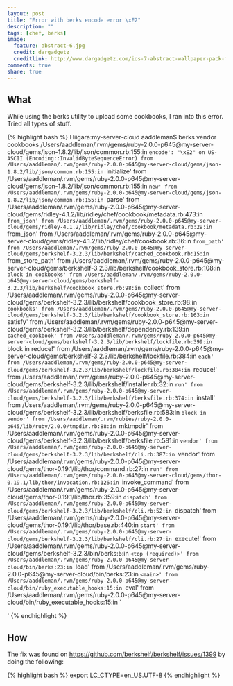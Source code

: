 ```yaml
---
layout: post
title: "Error with berks encode error \xE2"
description: ""
tags: [chef, berks]
image:
  feature: abstract-6.jpg
  credit: dargadgetz
  creditlink: http://www.dargadgetz.com/ios-7-abstract-wallpaper-pack-for-iphone-5-and-ipod-touch-retina/
comments: true
share: true
---
```


## What

While using the berks utility to upload some cookbooks, I ran into this error. Tried all types of stuff.

{% highlight bash %}
Hiigara:my-server-cloud aaddleman$ berks vendor cookbooks
/Users/aaddleman/.rvm/gems/ruby-2.0.0-p645@my-server-cloud/gems/json-1.8.2/lib/json/common.rb:155:in `encode': "\xE2" on US-ASCII (Encoding::InvalidByteSequenceError)
	from /Users/aaddleman/.rvm/gems/ruby-2.0.0-p645@my-server-cloud/gems/json-1.8.2/lib/json/common.rb:155:in `initialize'
	from /Users/aaddleman/.rvm/gems/ruby-2.0.0-p645@my-server-cloud/gems/json-1.8.2/lib/json/common.rb:155:in `new'
	from /Users/aaddleman/.rvm/gems/ruby-2.0.0-p645@my-server-cloud/gems/json-1.8.2/lib/json/common.rb:155:in `parse'
	from /Users/aaddleman/.rvm/gems/ruby-2.0.0-p645@my-server-cloud/gems/ridley-4.1.2/lib/ridley/chef/cookbook/metadata.rb:473:in `from_json'
	from /Users/aaddleman/.rvm/gems/ruby-2.0.0-p645@my-server-cloud/gems/ridley-4.1.2/lib/ridley/chef/cookbook/metadata.rb:29:in `from_json'
	from /Users/aaddleman/.rvm/gems/ruby-2.0.0-p645@my-server-cloud/gems/ridley-4.1.2/lib/ridley/chef/cookbook.rb:36:in `from_path'
	from /Users/aaddleman/.rvm/gems/ruby-2.0.0-p645@my-server-cloud/gems/berkshelf-3.2.3/lib/berkshelf/cached_cookbook.rb:15:in `from_store_path'
	from /Users/aaddleman/.rvm/gems/ruby-2.0.0-p645@my-server-cloud/gems/berkshelf-3.2.3/lib/berkshelf/cookbook_store.rb:108:in `block in cookbooks'
	from /Users/aaddleman/.rvm/gems/ruby-2.0.0-p645@my-server-cloud/gems/berkshelf-3.2.3/lib/berkshelf/cookbook_store.rb:98:in `collect'
	from /Users/aaddleman/.rvm/gems/ruby-2.0.0-p645@my-server-cloud/gems/berkshelf-3.2.3/lib/berkshelf/cookbook_store.rb:98:in `cookbooks'
	from /Users/aaddleman/.rvm/gems/ruby-2.0.0-p645@my-server-cloud/gems/berkshelf-3.2.3/lib/berkshelf/cookbook_store.rb:163:in `satisfy'
	from /Users/aaddleman/.rvm/gems/ruby-2.0.0-p645@my-server-cloud/gems/berkshelf-3.2.3/lib/berkshelf/dependency.rb:139:in `cached_cookbook'
	from /Users/aaddleman/.rvm/gems/ruby-2.0.0-p645@my-server-cloud/gems/berkshelf-3.2.3/lib/berkshelf/lockfile.rb:399:in `block in reduce!'
	from /Users/aaddleman/.rvm/gems/ruby-2.0.0-p645@my-server-cloud/gems/berkshelf-3.2.3/lib/berkshelf/lockfile.rb:384:in `each'
	from /Users/aaddleman/.rvm/gems/ruby-2.0.0-p645@my-server-cloud/gems/berkshelf-3.2.3/lib/berkshelf/lockfile.rb:384:in `reduce!'
	from /Users/aaddleman/.rvm/gems/ruby-2.0.0-p645@my-server-cloud/gems/berkshelf-3.2.3/lib/berkshelf/installer.rb:32:in `run'
	from /Users/aaddleman/.rvm/gems/ruby-2.0.0-p645@my-server-cloud/gems/berkshelf-3.2.3/lib/berkshelf/berksfile.rb:374:in `install'
	from /Users/aaddleman/.rvm/gems/ruby-2.0.0-p645@my-server-cloud/gems/berkshelf-3.2.3/lib/berkshelf/berksfile.rb:583:in `block in vendor'
	from /Users/aaddleman/.rvm/rubies/ruby-2.0.0-p645/lib/ruby/2.0.0/tmpdir.rb:88:in `mktmpdir'
	from /Users/aaddleman/.rvm/gems/ruby-2.0.0-p645@my-server-cloud/gems/berkshelf-3.2.3/lib/berkshelf/berksfile.rb:581:in `vendor'
	from /Users/aaddleman/.rvm/gems/ruby-2.0.0-p645@my-server-cloud/gems/berkshelf-3.2.3/lib/berkshelf/cli.rb:387:in `vendor'
	from /Users/aaddleman/.rvm/gems/ruby-2.0.0-p645@my-server-cloud/gems/thor-0.19.1/lib/thor/command.rb:27:in `run'
	from /Users/aaddleman/.rvm/gems/ruby-2.0.0-p645@my-server-cloud/gems/thor-0.19.1/lib/thor/invocation.rb:126:in `invoke_command'
	from /Users/aaddleman/.rvm/gems/ruby-2.0.0-p645@my-server-cloud/gems/thor-0.19.1/lib/thor.rb:359:in `dispatch'
	from /Users/aaddleman/.rvm/gems/ruby-2.0.0-p645@my-server-cloud/gems/berkshelf-3.2.3/lib/berkshelf/cli.rb:52:in `dispatch'
	from /Users/aaddleman/.rvm/gems/ruby-2.0.0-p645@my-server-cloud/gems/thor-0.19.1/lib/thor/base.rb:440:in `start'
	from /Users/aaddleman/.rvm/gems/ruby-2.0.0-p645@my-server-cloud/gems/berkshelf-3.2.3/lib/berkshelf/cli.rb:27:in `execute!'
	from /Users/aaddleman/.rvm/gems/ruby-2.0.0-p645@my-server-cloud/gems/berkshelf-3.2.3/bin/berks:5:in `<top (required)>'
	from /Users/aaddleman/.rvm/gems/ruby-2.0.0-p645@my-server-cloud/bin/berks:23:in `load'
	from /Users/aaddleman/.rvm/gems/ruby-2.0.0-p645@my-server-cloud/bin/berks:23:in `<main>'
	from /Users/aaddleman/.rvm/gems/ruby-2.0.0-p645@my-server-cloud/bin/ruby_executable_hooks:15:in `eval'
	from /Users/aaddleman/.rvm/gems/ruby-2.0.0-p645@my-server-cloud/bin/ruby_executable_hooks:15:in `<main>'
{% endhighlight %}

## How

The fix was found on https://github.com/berkshelf/berkshelf/issues/1399 by doing the following:

{% highlight bash %}
export LC_CTYPE=en_US.UTF-8
{% endhighlight %}
